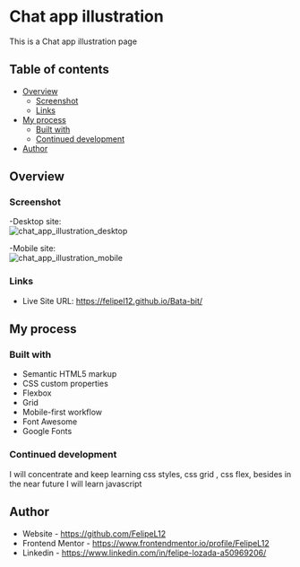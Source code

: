 # Chat app illustration

This is a Chat app illustration page

## Table of contents

- [Overview](#overview)
  - [Screenshot](#screenshot)
  - [Links](#links)
- [My process](#my-process)
  - [Built with](#built-with)
  - [Continued development](#continued-development)
- [Author](#author)


## Overview

### Screenshot

-Desktop site: <br>
![chat_app_illustration_desktop](https://user-images.githubusercontent.com/80472739/167928819-423c23b7-1cbe-44fe-a9c5-12ce4a0816df.jpg)


-Mobile site: <br>
![chat_app_illustration_mobile](https://user-images.githubusercontent.com/80472739/167928888-db7cc4c4-a178-48f8-9c8c-0332f5235ed3.jpg)







### Links

- Live Site URL: https://felipel12.github.io/Bata-bit/


## My process

### Built with

- Semantic HTML5 markup
- CSS custom properties
- Flexbox
- Grid
- Mobile-first workflow
- Font Awesome
- Google Fonts


### Continued development

I will concentrate and keep learning css styles, css grid , css flex, besides in the near future I will learn javascript


## Author

- Website - https://github.com/FelipeL12
- Frontend Mentor - https://www.frontendmentor.io/profile/FelipeL12
- Linkedin - https://www.linkedin.com/in/felipe-lozada-a50969206/

